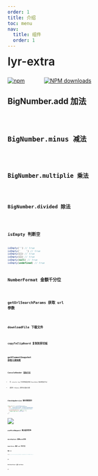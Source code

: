 ```yaml
---
order: 1
title: 介绍
toc: menu
nav:
  title: 组件
  order: 1
---
```


<div style="display:flex;align-items:center;margin-bottom:24px">
  <span style="font-size:30px;font-weight:600;display:inline-block;">lyr-extra</span>
</div>
<p style="display:flex;justify-content:space-between;width:220px">
  <a href="https://npmmirror.com/package/lyr-extra">
    <img alt="npm" src="https://img.shields.io/npm/dt/lyr-extra.svg">
  </a>
  <a href="https://npmmirror.com/package/lyr-extra">
    <img alt="NPM downloads" src="https://img.shields.io/npm/v/lyr-extra.svg">
  </a>
</p>



## BigNumber.add 加法

<code src='./demo/number-add.tsx' />

## BigNumber.minus 减法

<code src='./demo/number-minus.tsx' />

## BigNumber.multiplie 乘法

<code src='./demo/number-multiplie.tsx' />

## BigNumber.divided 除法

<code src='./demo/number-divided.tsx' />

## isEmpty 判断空

```js
isEmpty('') // true
isEmpty('    ') // true
isEmpty([]) // true
isEmpty({}) // true
isEmpty(null) // true
isEmpty(undefined) // true
```

## NumberFormat 金额千分位

<code src='./demo/number-format.tsx' />

## getUrlSearchParams 获取 url 参数

<code src='./demo/get-url-search-params.tsx' />


## downloadFile 下载文件

<code src='./demo/download-file.tsx' />

## copyToClipBoard 复制到剪切板

<code src='./demo/copy-to-clip-board.tsx' />

## getElementSnapshot 获取元素快照

<code src='./demo/get-element-snapshot.tsx' />

## ConsoleRender 渲染日志

- 将 console.log 打印的结果渲染成 ReactNode 输出到指定节点

- 通常在 `代码演示台` 提供日志展示功能

<code src='./demo/console-render.tsx' />

## CheckAppVersion 版本更新提示

```js
const destroy = CheckAppVersion({
  time: 3, // 3秒查一次、默认5秒轮训间隔
  text: '检测到文档内容有更新，是否刷新页面加载最新版本',
  // 获取远程资源更新的时间，当大于当前时间就会出发提示
  remoteCdnUpdateTime: async () => {
    return new Date().getTime() + 1;
  },
});
```

![](http://react-core-form.oss-cn-beijing.aliyuncs.com/assets/%E5%BE%AE%E4%BF%A1%E5%9B%BE%E7%89%87_20230826165101.png)

## usePureRequest 解决请求竞争

<code src='./demo/use-pure-request.tsx' />

## docxReplace 替换word文档

<code src='./demo/docx-replace.tsx' />

## babelParse 编译 es6 代码片段

### 依赖 cdn

```js
https://g.alicdn.com/code/lib/babel-standalone/7.21.3/babel.min.js,
```

<code src='./demo/babel.tsx' />

### API

<API src="../src/babel-parse/type.tsx" hideTitle></API>

## MarkdownViewer 渲染 markdown

<code src='./demo/markdown-viewer.tsx' />

### API

<API src="../src/markdown-viewer/index.tsx" hideTitle></API>
